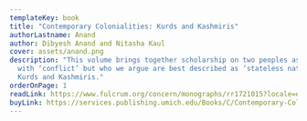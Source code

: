 ```yaml
---
templateKey: book
title: "Contemporary Colonialities: Kurds and Kashmiris"
authorLastname: Anand
author: Dibyesh Anand and Nitasha Kaul
cover: assets/anand.png
description: "This volume brings together scholarship on two peoples associated
  with ‘conflict’ but who we argue are best described as ‘stateless nations’:
  Kurds and Kashmiris."
orderOnPage: 1
readLink: https://www.fulcrum.org/concern/monographs/rr1721015?locale=en
buyLink: https://services.publishing.umich.edu/Books/C/Contemporary-Colonialities
---
```

